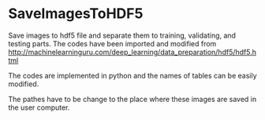 # SaveImagesToHDF5
Save images to hdf5 file and separate them to training, validating, and testing parts.
The codes have been imported and modified from http://machinelearninguru.com/deep_learning/data_preparation/hdf5/hdf5.html

The codes are implemented in python and the names of tables can be easily modified. 

The pathes have to be change to the place where these images are saved in the user computer. 
